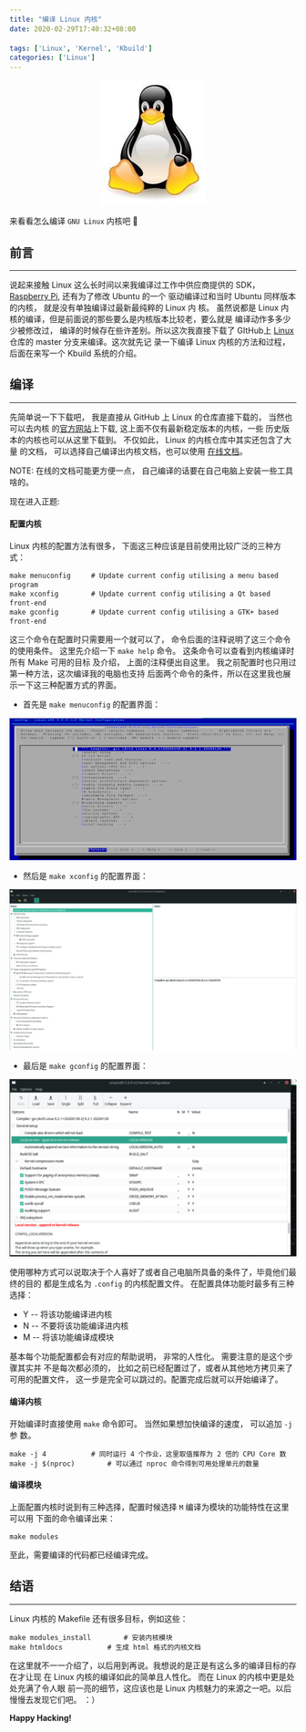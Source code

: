 ```yaml
---
title: "编译 Linux 内核"
date: 2020-02-29T17:40:32+08:00

tags: ['Linux', 'Kernel', 'Kbuild']
categories: ['Linux']
---
```


<div style="text-align: center">
<img src="/images/posts/linux_kernel_compile/linux_logo.jpg"/>
</div>

来看看怎么编译 `GNU Linux` 内核吧 :thinking:

<!--more-->

## 前言
---

说起来接触 Linux 这么长时间以来我编译过工作中供应商提供的 SDK，
[Raspberry Pi](https://github.com/raspberrypi/linux), 还有为了修改 Ubuntu 的一个
驱动编译过和当时 Ubuntu 同样版本的内核， 就是没有单独编译过最新最纯粹的 Linux 内
核。 虽然说都是 Linux 内核的编译，但是前面说的那些要么是内核版本比较老，要么就是
编译动作多多少少被修改过， 编译的时候存在些许差别。所以这次我直接下载了 GItHub上
[Linux](https://github.com/torvalds/linux) 仓库的 master 分支来编译。这次就先记
录一下编译 Linux 内核的方法和过程，后面在来写一个 Kbuild 系统的介绍。


## 编译
---

先简单说一下下载吧， 我是直接从 GitHub 上 Linux 的仓库直接下载的， 当然也可以去内核
的[官方网站](https://www.kernel.org)上下载, 这上面不仅有最新稳定版本的内核，一些
历史版本的内核也可以从这里下载到。 不仅如此， Linux 的内核仓库中其实还包含了大量
的文档， 可以选择自己编译出内核文档，也可以使用
[在线文档](https://www.kernel.org/doc/html/latest/index.html)。

NOTE: 在线的文档可能更方便一点， 自己编译的话要在自己电脑上安装一些工具啥的。

现在进入正题:

#### 配置内核

Linux 内核的配置方法有很多， 下面这三种应该是目前使用比较广泛的三种方式：

``` shell
make menuconfig		# Update current config utilising a menu based program
make xconfig		# Update current config utilising a Qt based front-end
make gconfig		# Update current config utilising a GTK+ based front-end
```

这三个命令在配置时只需要用一个就可以了， 命令后面的注释说明了这三个命令的使用条件。
这里先介绍一下 `make help` 命令。 这条命令可以查看到内核编译时所有 Make 可用的目标
及介绍， 上面的注释便出自这里。 我之前配置时也只用过第一种方法，这次编译我的电脑也支持
后面两个命令的条件，所以在这里我也展示一下这三种配置方式的界面。

 + 首先是 `make menuconfig` 的配置界面：

![make menuconfig](/images/posts/linux_kernel_compile/menuconfig.png)

 + 然后是 `make xconfig` 的配置界面：

![make xconfig](/images/posts/linux_kernel_compile/xconfig.png)

 + 最后是 `make gconfig` 的配置界面：

![make gconfig](/images/posts/linux_kernel_compile/gconfig.png)

使用哪种方式可以说取决于个人喜好了或者自己电脑所具备的条件了，毕竟他们最终的目的
都是生成名为 `.config` 的内核配置文件。 在配置具体功能时最多有三种选择：

+ Y -- 将该功能编译进内核
+ N -- 不要将该功能编译进内核
+ M -- 将该功能编译成模块

基本每个功能配置都会有对应的帮助说明， 非常的人性化。 需要注意的是这个步骤其实并
不是每次都必须的， 比如之前已经配置过了，或者从其他地方拷贝来了可用的配置文件，
这一步是完全可以跳过的。配置完成后就可以开始编译了。

#### 编译内核

开始编译时直接使用 `make` 命令即可。 当然如果想加快编译的速度， 可以追加 `-j` 参
数。

``` shell
make -j 4			# 同时运行 4 个作业，这里取值推荐为 2 倍的 CPU Core 数
make -j $(nproc)		# 可以通过 nproc 命令得到可用处理单元的数量
```

#### 编译模块

上面配置内核时说到有三种选择，配置时候选择 `M` 编译为模块的功能特性在这里可以用
下面的命令编译出来：

``` shell
make modules
```
至此，需要编译的代码都已经编译完成。

## 结语
---

Linux 内核的 Makefile 还有很多目标，例如这些：

``` shell
make modules_install		# 安装内核模块
make htmldocs			# 生成 html 格式的内核文档
```
在这里就不一一介绍了，以后用到再说。我想说的是正是有这么多的编译目标的存在才让现
在 Linux 内核的编译如此的简单且人性化。 而在 Linux 的内核中更是处处充满了令人眼
前一亮的细节，这应该也是 Linux 内核魅力的来源之一吧。以后慢慢去发现它们吧。 ：）

**Happy Hacking!**
